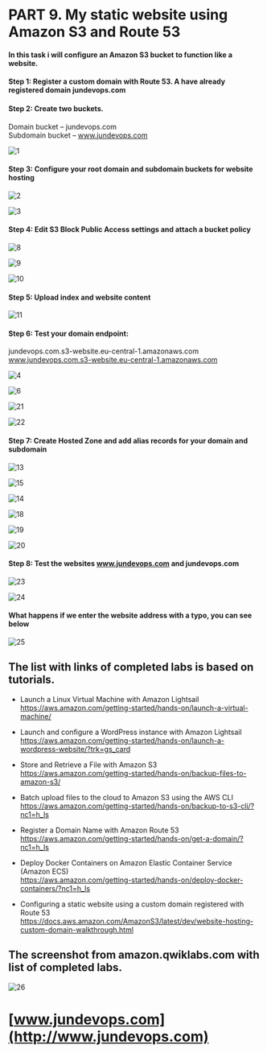 # PART 9. My static website using Amazon S3 and Route 53  

#### In this task i will configure an Amazon S3 bucket to function like a website.

#### Step 1: Register a custom domain with Route 53. A have already registered domain jundevops.com

#### Step 2: Create two buckets.

Domain bucket – jundevops.com  
Subdomain bucket – www.jundevops.com

![1](screenshots/1.png)  

#### Step 3: Configure your root domain and subdomain buckets for website hosting

![2](screenshots/2.png)

![3](screenshots/3.png)

#### Step 4: Edit S3 Block Public Access settings and attach a bucket policy

![8](screenshots/8.png)

![9](screenshots/9.png)

![10](screenshots/10.png)

#### Step 5: Upload index and website content

![11](screenshots/11.png)

#### Step 6: Test your domain endpoint: 

jundevops.com.s3-website.eu-central-1.amazonaws.com   
www.jundevops.com.s3-website.eu-central-1.amazonaws.com

![4](screenshots/4.png)

![6](screenshots/6.png)

![21](screenshots/21.png)

![22](screenshots/22.png)

#### Step 7: Create Hosted Zone and add alias records for your domain and subdomain

![13](screenshots/13.png)

![15](screenshots/15.png)

![14](screenshots/14.png)

![18](screenshots/18.png)

![19](screenshots/19.png)

![20](screenshots/20.png)

#### Step 8: Test the websites www.jundevops.com and jundevops.com 

![23](screenshots/23.png)

![24](screenshots/24.png)

#### What happens if we enter the website address with a typo, you can see below

![25](screenshots/25.png)


## The list with links of completed labs is based on tutorials.

-	Launch a Linux Virtual Machine with Amazon Lightsail  
https://aws.amazon.com/getting-started/hands-on/launch-a-virtual-machine/

-	Launch and configure a WordPress instance with Amazon Lightsail  
https://aws.amazon.com/getting-started/hands-on/launch-a-wordpress-website/?trk=gs_card

-	Store and Retrieve a File with Amazon S3  
https://aws.amazon.com/getting-started/hands-on/backup-files-to-amazon-s3/

-	Batch upload files to the cloud to Amazon S3 using the AWS CLI  
https://aws.amazon.com/getting-started/hands-on/backup-to-s3-cli/?nc1=h_ls

-	Register a Domain Name with Amazon Route 53  
https://aws.amazon.com/getting-started/hands-on/get-a-domain/?nc1=h_ls

-	Deploy Docker Containers on Amazon Elastic Container Service (Amazon ECS)  
https://aws.amazon.com/getting-started/hands-on/deploy-docker-containers/?nc1=h_ls

-	Configuring a static website using a custom domain registered with Route 53  
https://docs.aws.amazon.com/AmazonS3/latest/dev/website-hosting-custom-domain-walkthrough.html

## The screenshot from amazon.qwiklabs.com with list of completed labs.

![26](screenshots/26.png)  



# [www.jundevops.com](http://www.jundevops.com)

